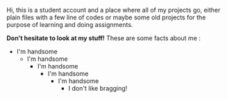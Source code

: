 Hi, this is a student account and a place where all of my projects go, either plain files with a few line of codes or maybe some old projects for the purpose of learning and doing assignments.
  
  
**Don't hesitate to look at my stuff!**
These are some facts about me :
  - I'm handsome 
    - I'm handsome
      - I'm handsome
        - I'm handsome
          - I'm handsome
            - I don't like bragging!


